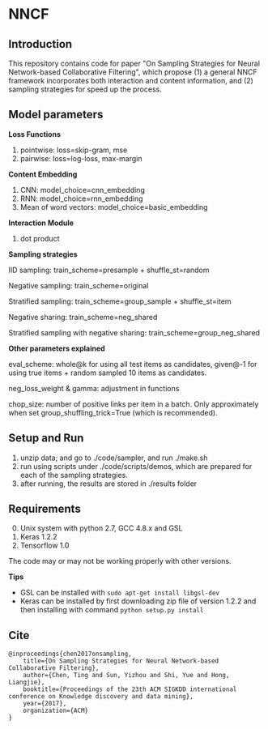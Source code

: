 # NNCF

Introduction
----------------

This repository contains code for paper "On Sampling Strategies for Neural Network-based Collaborative Filtering", which propose (1) a general NNCF framework incorporates both interaction and content information, and (2) sampling strategies for speed up the process.


Model parameters
--------------

**Loss Functions**

1. pointwise: loss=skip-gram,  mse
2. pairwise: loss=log-loss, max-margin


**Content Embedding**

1. CNN: model_choice=cnn_embedding
2. RNN: model_choice=rnn_embedding
3. Mean of word vectors: model_choice=basic_embedding


**Interaction Module**

1. dot product


**Sampling strategies**

IID sampling: train_scheme=presample + shuffle_st=random

Negative sampling: train_scheme=original

Stratified sampling: train_scheme=group_sample + shuffle_st=item

Negative sharing: train_scheme=neg_shared

Stratified sampling with negative sharing: train_scheme=group_neg_shared


**Other parameters explained**

eval_scheme: whole@k for using all test items as candidates,  given@-1 for using true items + random sampled 10 items as candidates.

neg_loss_weight & gamma: adjustment in functions

chop_size: number of positive links per item in a batch. Only approximately when set group_shuffling_trick=True (which is recommended).


Setup and Run
--------------

1. unzip data; and go to ./code/sampler, and run ./make.sh
2. run using scripts under ./code/scripts/demos, which are prepared for each
   of the sampling strategies.
3. after running, the results are stored in ./results folder

Requirements
----------------

0. Unix system with python 2.7, GCC 4.8.x and GSL
1. Keras 1.2.2
2. Tensorflow 1.0

The code may or may not be working properly with other versions.

__Tips__

* GSL can be installed with ``sudo apt-get install libgsl-dev``
* Keras can be installed by first downloading zip file of version 1.2.2 and
  then installing with command ``python setup.py install``


Cite
-----------------

```
@inproceedings{chen2017onsampling,
	title={On Sampling Strategies for Neural Network-based Collaborative Filtering},
	author={Chen, Ting and Sun, Yizhou and Shi, Yue and Hong, Liangjie},
	booktitle={Proceedings of the 23th ACM SIGKDD international conference on Knowledge discovery and data mining},
	year={2017},
	organization={ACM}
}
```

